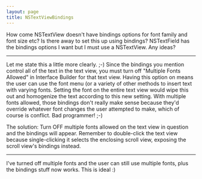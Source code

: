 ```yaml
---
layout: page
title: NSTextViewBindings
---
```


How come NSTextView doesn't have bindings options for font family and font size etc? Is there away to set this up using bindings? NSTextField has the bindings options I want but I must use a NSTextView. Any ideas?

----

Let me state this a little more clearly. ;-) Since the bindings you mention control all of the text in the text view, you must turn off "Multiple Fonts Allowed" in Interface Builder for that text view. Having this option on means the user can use the font menu (or a variety of other methods to insert text with varying fonts. Setting the font on the entire text view would wipe this out and homogenize the text according to this new setting. With multiple fonts allowed, those bindings don't really make sense because they'd override whatever font changes the user attempted to make, which of course is conflict. Bad programmer! ;-)

The solution: Turn OFF multiple fonts allowed on the text view in question and the bindings will appear. Remember to double-click the text view because single-clicking it selects the enclosing scroll view, exposing the scroll view's bindings instead.

----

I've turned off multiple fonts and the user can still use multiple fonts, plus the bindings stuff now works. This is ideal :)

